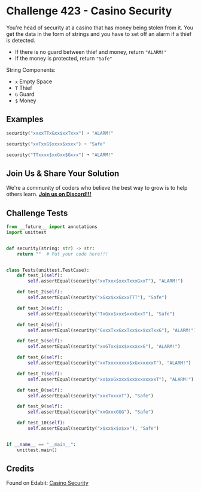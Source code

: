 # Challenge 423 - Casino Security

You're head of security at a casino that has money being stolen from it. You get the data in the form of strings and you have to set off an alarm if a thief is detected.

- If there is no guard between thief and money, return `"ALARM!"`
- If the money is protected, return `"Safe"`

String Components:
- `x` Empty Space
- `T` Thief
- `G` Guard
- `$` Money

## Examples
```python
security("xxxxTTxGxx$xxTxxx") ➞ "ALARM!"

security("xxTxxG$xxxx$xxxx") ➞ "Safe"

security("TTxxxx$xxGxx$Gxxx") ➞ "ALARM!"
```
## Join Us & Share Your Solution

We're a community of coders who believe the best way to grow is to help others learn. **[Join us on Discord!!!]("https"://discord.gg/sfHykntuGy)**

## Challenge Tests
```python
from __future__ import annotations
import unittest


def security(string: str) -> str:
    return ""  # Put your code here!!!


class Tests(unittest.TestCase):
    def test_1(self):
        self.assertEqual(security("xxTxxx$xxxTxxxGxxT"), "ALARM!")

    def test_2(self):
        self.assertEqual(security("xGxx$xxGxxxTTT"), "Safe")

    def test_3(self):
        self.assertEqual(security("TxGxx$xxx$xxxGxxT"), "Safe")

    def test_4(self):
        self.assertEqual(security("GxxxTxxGxxTxx$xx$xxTxxG"), "ALARM!")

    def test_5(self):
        self.assertEqual(security("xxGTxx$xx$xxxxxxG"), "ALARM!")

    def test_6(self):
        self.assertEqual(security("xxTxxxxxxxx$xGxxxxxxT"), "ALARM!")

    def test_7(self):
        self.assertEqual(security("xx$xxGxxxx$xxxxxxxxxxT"), "ALARM!")

    def test_8(self):
        self.assertEqual(security("xxxTxxxxT"), "Safe")

    def test_9(self):
        self.assertEqual(security("xxGxxxGGG"), "Safe")

    def test_10(self):
        self.assertEqual(security("x$xx$x$x$xx"), "Safe")


if __name__ == "__main__":
    unittest.main()
```
## Credits

Found on Edabit: [Casino Security](https://edabit.com/challenge/2jcxK7gpn6Z474kjz)
